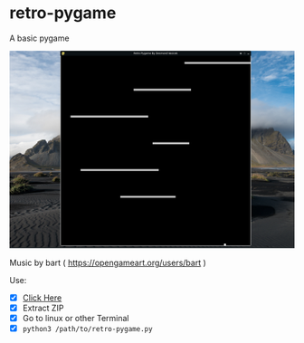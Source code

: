 # retro-pygame
A basic pygame

![Screenshot](screenshot.png)

Music by bart ( https://opengameart.org/users/bart )

Use:
- [x] [Click Here](https://github.com/desvasicek/retro-pygame/archive/refs/heads/main.zip)
- [x] Extract ZIP
- [x] Go to linux or other Terminal
- [x] ``python3 /path/to/retro-pygame.py``
